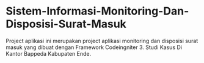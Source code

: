 # Sistem-Informasi-Monitoring-Dan-Disposisi-Surat-Masuk
Project aplikasi ini merupakan project aplikasi monitoring dan disposisi surat masuk yang dibuat dengan Framework Codeingniter 3. Studi Kasus Di Kantor Bappeda Kabupaten Ende.
